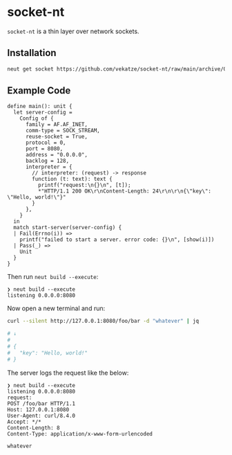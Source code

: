 # socket-nt

`socket-nt` is a thin layer over network sockets.

## Installation

```sh
neut get socket https://github.com/vekatze/socket-nt/raw/main/archive/0-1.tar.zst
```

## Example Code

```neut
define main(): unit {
  let server-config =
    Config of {
      family = AF.AF_INET,
      comm-type = SOCK_STREAM,
      reuse-socket = True,
      protocol = 0,
      port = 8080,
      address = "0.0.0.0",
      backlog = 128,
      interpreter = {
        // interpreter: (request) -> response
        function (t: text): text {
          printf("request:\n{}\n", [t]);
          *"HTTP/1.1 200 OK\r\nContent-Length: 24\r\n\r\n{\"key\": \"Hello, world!\"}"
        }
      },
    }
  in
  match start-server(server-config) {
  | Fail(Errno(i)) =>
    printf("failed to start a server. error code: {}\n", [show(i)])
  | Pass(_) =>
    Unit
  }
}
```

Then run `neut build --execute`:

```text
❯ neut build --execute
listening 0.0.0.0:8080
```

Now open a new terminal and run:

```sh
curl --silent http://127.0.0.1:8080/foo/bar -d "whatever" | jq

# ↓
#
# {
#   "key": "Hello, world!"
# }
```

The server logs the request like the below:

```text
❯ neut build --execute
listening 0.0.0.0:8080
request:
POST /foo/bar HTTP/1.1
Host: 127.0.0.1:8080
User-Agent: curl/8.4.0
Accept: */*
Content-Length: 8
Content-Type: application/x-www-form-urlencoded

whatever
```
